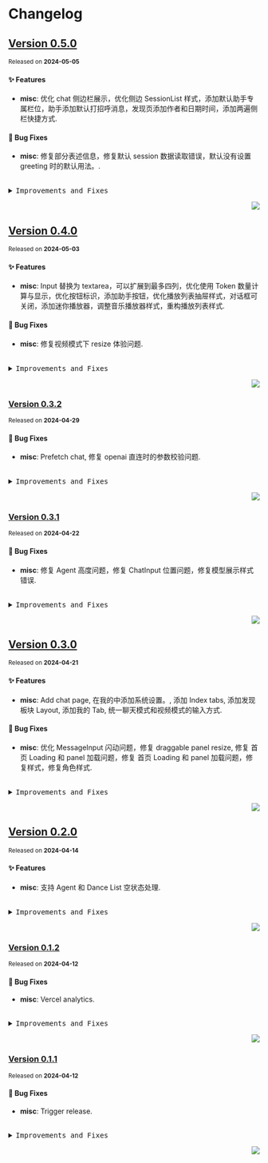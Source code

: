 <a name="readme-top"></a>

# Changelog

## [Version 0.5.0](https://github.com/lobehub/lobe-vidol/compare/v0.4.0...v0.5.0)

<sup>Released on **2024-05-05**</sup>

#### ✨ Features

- **misc**: 优化 chat 侧边栏展示，优化侧边 SessionList 样式，添加默认助手专属栏位，助手添加默认打招呼消息，发现页添加作者和日期时间，添加两遍侧栏快捷方式.

#### 🐛 Bug Fixes

- **misc**: 修复部分表述信息，修复默认 session 数据读取错误，默认没有设置 greeting 时的默认用法。.

<br/>

<details>
<summary><kbd>Improvements and Fixes</kbd></summary>

#### What's improved

- **misc**: 优化 chat 侧边栏展示 ([77e5467](https://github.com/lobehub/lobe-vidol/commit/77e5467))
- **misc**: 优化侧边 SessionList 样式，添加默认助手专属栏位 ([e6d3e31](https://github.com/lobehub/lobe-vidol/commit/e6d3e31))
- **misc**: 助手添加默认打招呼消息 ([07eec41](https://github.com/lobehub/lobe-vidol/commit/07eec41))
- **misc**: 发现页添加作者和日期时间 ([600cd70](https://github.com/lobehub/lobe-vidol/commit/600cd70))
- **misc**: 添加两遍侧栏快捷方式 ([5f1b9db](https://github.com/lobehub/lobe-vidol/commit/5f1b9db))

#### What's fixed

- **misc**: 修复部分表述信息 ([0c95181](https://github.com/lobehub/lobe-vidol/commit/0c95181))
- **misc**: 修复默认 session 数据读取错误 ([22deca3](https://github.com/lobehub/lobe-vidol/commit/22deca3))
- **misc**: 默认没有设置 greeting 时的默认用法。 ([4d6f547](https://github.com/lobehub/lobe-vidol/commit/4d6f547))

</details>

<div align="right">

[![](https://img.shields.io/badge/-BACK_TO_TOP-151515?style=flat-square)](#readme-top)

</div>

## [Version 0.4.0](https://github.com/lobehub/lobe-vidol/compare/v0.3.2...v0.4.0)

<sup>Released on **2024-05-03**</sup>

#### ✨ Features

- **misc**: Input 替换为 textarea，可以扩展到最多四列，优化使用 Token 数量计算与显示，优化按钮标识，添加助手按钮，优化播放列表抽屉样式，对话框可关闭，添加迷你播放器，调整音乐播放器样式，重构播放列表样式.

#### 🐛 Bug Fixes

- **misc**: 修复视频模式下 resize 体验问题.

<br/>

<details>
<summary><kbd>Improvements and Fixes</kbd></summary>

#### What's improved

- **misc**: Input 替换为 textarea，可以扩展到最多四列 ([74c9d54](https://github.com/lobehub/lobe-vidol/commit/74c9d54))
- **misc**: 优化使用 Token 数量计算与显示 ([b549b4d](https://github.com/lobehub/lobe-vidol/commit/b549b4d))
- **misc**: 优化按钮标识，添加助手按钮 ([6683c98](https://github.com/lobehub/lobe-vidol/commit/6683c98))
- **misc**: 优化播放列表抽屉样式 ([8f44409](https://github.com/lobehub/lobe-vidol/commit/8f44409))
- **misc**: 对话框可关闭 ([a696c24](https://github.com/lobehub/lobe-vidol/commit/a696c24))
- **misc**: 添加迷你播放器 ([1dfd979](https://github.com/lobehub/lobe-vidol/commit/1dfd979))
- **misc**: 调整音乐播放器样式 ([fad7269](https://github.com/lobehub/lobe-vidol/commit/fad7269))
- **misc**: 重构播放列表样式 ([e5e596e](https://github.com/lobehub/lobe-vidol/commit/e5e596e))

#### What's fixed

- **misc**: 修复视频模式下 resize 体验问题 ([5ee68be](https://github.com/lobehub/lobe-vidol/commit/5ee68be))

</details>

<div align="right">

[![](https://img.shields.io/badge/-BACK_TO_TOP-151515?style=flat-square)](#readme-top)

</div>

### [Version 0.3.2](https://github.com/lobehub/lobe-vidol/compare/v0.3.1...v0.3.2)

<sup>Released on **2024-04-29**</sup>

#### 🐛 Bug Fixes

- **misc**: Prefetch chat, 修复 openai 直连时的参数校验问题.

<br/>

<details>
<summary><kbd>Improvements and Fixes</kbd></summary>

#### What's fixed

- **misc**: Prefetch chat ([609086e](https://github.com/lobehub/lobe-vidol/commit/609086e))
- **misc**: 修复 openai 直连时的参数校验问题 ([615195f](https://github.com/lobehub/lobe-vidol/commit/615195f))

</details>

<div align="right">

[![](https://img.shields.io/badge/-BACK_TO_TOP-151515?style=flat-square)](#readme-top)

</div>

### [Version 0.3.1](https://github.com/lobehub/lobe-vidol/compare/v0.3.0...v0.3.1)

<sup>Released on **2024-04-22**</sup>

#### 🐛 Bug Fixes

- **misc**: 修复 Agent 高度问题，修复 ChatInput 位置问题，修复模型展示样式错误.

<br/>

<details>
<summary><kbd>Improvements and Fixes</kbd></summary>

#### What's fixed

- **misc**: 修复 Agent 高度问题 ([10cece9](https://github.com/lobehub/lobe-vidol/commit/10cece9))
- **misc**: 修复 ChatInput 位置问题 ([535000c](https://github.com/lobehub/lobe-vidol/commit/535000c))
- **misc**: 修复模型展示样式错误 ([894c9de](https://github.com/lobehub/lobe-vidol/commit/894c9de))

</details>

<div align="right">

[![](https://img.shields.io/badge/-BACK_TO_TOP-151515?style=flat-square)](#readme-top)

</div>

## [Version 0.3.0](https://github.com/lobehub/lobe-vidol/compare/v0.2.0...v0.3.0)

<sup>Released on **2024-04-21**</sup>

#### ✨ Features

- **misc**: Add chat page, 在我的中添加系统设置。, 添加 Index tabs, 添加发现板块 Layout, 添加我的 Tab, 统一聊天模式和视频模式的输入方式.

#### 🐛 Bug Fixes

- **misc**: 优化 MessageInput 闪动问题，修复 draggable panel resize, 修复 首页 Loading 和 panel 加载问题，修复 首页 Loading 和 panel 加载问题，修复样式，修复角色样式.

<br/>

<details>
<summary><kbd>Improvements and Fixes</kbd></summary>

#### What's improved

- **misc**: Add chat page ([43c0057](https://github.com/lobehub/lobe-vidol/commit/43c0057))
- **misc**: 在我的中添加系统设置。 ([3645f9a](https://github.com/lobehub/lobe-vidol/commit/3645f9a))
- **misc**: 添加 Index tabs ([62a8d96](https://github.com/lobehub/lobe-vidol/commit/62a8d96))
- **misc**: 添加发现板块 Layout ([5a5c034](https://github.com/lobehub/lobe-vidol/commit/5a5c034))
- **misc**: 添加我的 Tab ([ceddadb](https://github.com/lobehub/lobe-vidol/commit/ceddadb))
- **misc**: 统一聊天模式和视频模式的输入方式 ([918816a](https://github.com/lobehub/lobe-vidol/commit/918816a))

#### What's fixed

- **misc**: 优化 MessageInput 闪动问题 ([49b4573](https://github.com/lobehub/lobe-vidol/commit/49b4573))
- **misc**: 修复 draggable panel resize ([aa393f5](https://github.com/lobehub/lobe-vidol/commit/aa393f5))
- **misc**: 修复 首页 Loading 和 panel 加载问题 ([dcabfa2](https://github.com/lobehub/lobe-vidol/commit/dcabfa2))
- **misc**: 修复 首页 Loading 和 panel 加载问题 ([d5f87c3](https://github.com/lobehub/lobe-vidol/commit/d5f87c3))
- **misc**: 修复样式 ([7120cc6](https://github.com/lobehub/lobe-vidol/commit/7120cc6))
- **misc**: 修复角色样式 ([1a210c3](https://github.com/lobehub/lobe-vidol/commit/1a210c3))

</details>

<div align="right">

[![](https://img.shields.io/badge/-BACK_TO_TOP-151515?style=flat-square)](#readme-top)

</div>

## [Version 0.2.0](https://github.com/lobehub/lobe-vidol/compare/v0.1.2...v0.2.0)

<sup>Released on **2024-04-14**</sup>

#### ✨ Features

- **misc**: 支持 Agent 和 Dance List 空状态处理.

<br/>

<details>
<summary><kbd>Improvements and Fixes</kbd></summary>

#### What's improved

- **misc**: 支持 Agent 和 Dance List 空状态处理 ([a7d9a4d](https://github.com/lobehub/lobe-vidol/commit/a7d9a4d))

</details>

<div align="right">

[![](https://img.shields.io/badge/-BACK_TO_TOP-151515?style=flat-square)](#readme-top)

</div>

### [Version 0.1.2](https://github.com/lobehub/lobe-vidol/compare/v0.1.1...v0.1.2)

<sup>Released on **2024-04-12**</sup>

#### 🐛 Bug Fixes

- **misc**: Vercel analytics.

<br/>

<details>
<summary><kbd>Improvements and Fixes</kbd></summary>

#### What's fixed

- **misc**: Vercel analytics ([86f537a](https://github.com/lobehub/lobe-vidol/commit/86f537a))

</details>

<div align="right">

[![](https://img.shields.io/badge/-BACK_TO_TOP-151515?style=flat-square)](#readme-top)

</div>

### [Version 0.1.1](https://github.com/lobehub/lobe-vidol/compare/v0.1.0...v0.1.1)

<sup>Released on **2024-04-12**</sup>

#### 🐛 Bug Fixes

- **misc**: Trigger release.

<br/>

<details>
<summary><kbd>Improvements and Fixes</kbd></summary>

#### What's fixed

- **misc**: Trigger release ([d9aec74](https://github.com/lobehub/lobe-vidol/commit/d9aec74))

</details>

<div align="right">

[![](https://img.shields.io/badge/-BACK_TO_TOP-151515?style=flat-square)](#readme-top)

</div>
